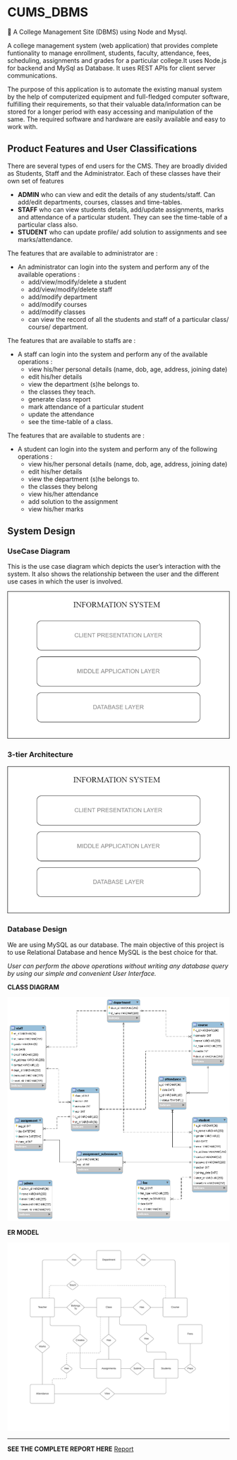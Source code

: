 # CUMS_DBMS
🏰 A College Management Site (DBMS) using Node and Mysql.

A college management system (web application) that provides complete funtionality to manage enrollment, students, faculty, attendance, fees, scheduling,
assignments and grades for a particular college.It uses Node.js for backend and MySql as Database. It uses REST APIs for client server communications.

The purpose of this application is to automate the existing manual system by the help of computerized equipment and full-fledged computer software, fulfilling their requirements, so that their valuable data/information can be stored for a longer period with easy accessing and manipulation of the same. The required software and hardware are easily available and easy to work with.


## Product Features and User Classifications

There are several types of end users for the CMS. They are broadly divided as Students, Staff and the Administrator. Each of these classes have their own set of features

- **ADMIN** who can view and edit the details of any students/staff. Can add/edit departments, courses, classes and time-tables.
- **STAFF** who can view students details, add/update assignments, marks and attendance of a particular student.   They can see the time-table of a particular class also.
- **STUDENT** who can update profile/ add solution to assignments and see marks/attendance.


The features that are available to administrator are :

* An administrator can login into the system and perform any of the available operations :
    * add/view/modify/delete a student
    * add/view/modify/delete staff
    * add/modify department
    * add/modify courses
    * add/modify classes
    * can view the record of all the students and staff of a particular class/ course/ department.


The features that are available to staffs are :

* A staff can login into the system and perform any of the available operations :
    * view his/her personal details (name, dob, age, address, joining date)
    * edit his/her details 
    * view the department (s)he belongs to.
    * the classes they teach.
    * generate class report 
    * mark attendance of a particular student
    * update the attendance
    * see the time-table of a class.


The features that are available to students are :

* A student can login into the system and perform any of the following operations :
    * view his/her personal details (name, dob, age, address, joining date)
    * edit his/her details 
    * view the department (s)he belongs to.
    * the classes they belong
    * view his/her attendance
    * add solution to the assignment
    * view his/her marks


## System Design


### UseCase Diagram 

This is the use case diagram which depicts the user’s interaction with the system. It also shows the relationship between the user and the different use cases in which the user is involved.

![docs/usecase.png](docs/usecase.png)


### 3-tier Architecture

![docs/architecture.png](docs/architecture.png)


### Database Design 

We are using MySQL as our database. The main objective of this project is to use Relational Database and hence MySQL is the best choice for that. 

*User can perform the above operations without writing any database query by using our simple and convenient User Interface.*


**CLASS DIAGRAM**

![docs/db_design.png](docs/db_design.png)


**ER MODEL**

![docs/er_model.png](docs/er_model.png)



-------------------------------------------------------------------------------

**SEE THE COMPLETE REPORT HERE** [Report](docs/CMSNSIT_Report.pdf)

